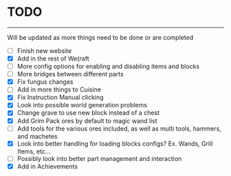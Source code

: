 # TODO
---

Will be updated as more things need to be done or are completed

- [ ] Finish new website
- [X] Add in the rest of We(raft
- [ ] More config options for enabling and disabling items and blocks
- [ ] More bridges between different parts
- [X] Fix fungus changes
- [ ] Add in more things to Cuisine
- [X] Fix Instruction Manual clicking
- [X] Look into possible world generation problems
- [X] Change grave to use new block instead of a chest
- [X] Add Grim Pack ores by default to magic wand list
- [ ] Add tools for the various ores included, as well as multi tools, hammers, and machetes
- [X] Look into better handling for loading blocks configs? Ex. Wands, Grill Items, etc...
- [ ] Possibly look into better part management and interaction
- [X] Add in Achievements